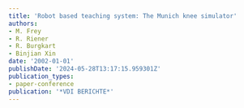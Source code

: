 ```yaml
---
title: 'Robot based teaching system: The Munich knee simulator'
authors:
- M. Frey
- R. Riener
- R. Burgkart
- Binjian Xin
date: '2002-01-01'
publishDate: '2024-05-28T13:17:15.959301Z'
publication_types:
- paper-conference
publication: '*VDI BERICHTE*'
---
```

